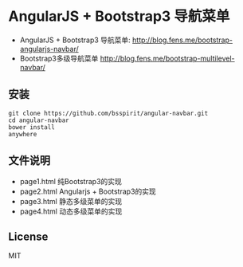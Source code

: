 AngularJS + Bootstrap3 导航菜单
=============================

+ AngularJS + Bootstrap3 导航菜单: http://blog.fens.me/bootstrap-angularjs-navbar/
+ Bootstrap3多级导航菜单 http://blog.fens.me/bootstrap-multilevel-navbar/

## 安装

```{bash}
git clone https://github.com/bsspirit/angular-navbar.git
cd angular-navbar
bower install
anywhere
```

## 文件说明

+ page1.html 纯Bootstrap3的实现
+ page2.html Angularjs + Bootstrap3的实现
+ page3.html 静态多级菜单的实现
+ page4.html 动态多级菜单的实现

## License

MIT
